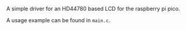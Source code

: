 A simple driver for an HD44780 based LCD for the raspberry pi pico.

A usage example can be found in `main.c`.